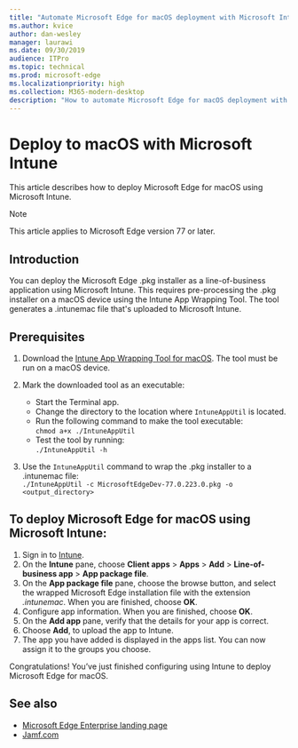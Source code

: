 ```yaml
---
title: "Automate Microsoft Edge for macOS deployment with Microsoft Intune"
ms.author: kvice
author: dan-wesley
manager: laurawi
ms.date: 09/30/2019
audience: ITPro
ms.topic: technical
ms.prod: microsoft-edge
ms.localizationpriority: high
ms.collection: M365-modern-desktop
description: "How to automate Microsoft Edge for macOS deployment with Microsoft Intune."
---
```


# Deploy to macOS with Microsoft Intune

This article describes how to deploy Microsoft Edge for macOS using Microsoft Intune.

> [!NOTE]
> This article applies to Microsoft Edge version 77 or later.

## Introduction

You can deploy the Microsoft Edge .pkg installer as a line-of-business application using Microsoft Intune. This requires pre-processing the .pkg installer on a macOS device using the Intune App Wrapping Tool. The tool generates a .intunemac file that's uploaded to Microsoft Intune.

## Prerequisites

1. Download the [Intune App Wrapping Tool for macOS](https://github.com/msintuneappsdk/intune-app-wrapping-tool-mac). The tool must be run on a macOS device.

2. Mark the downloaded tool as an executable:

   - Start the Terminal app.
   - Change the directory to the location where `IntuneAppUtil` is located.
   - Run the following command to make the tool executable:<br>
     `chmod a+x ./IntuneAppUtil`
   - Test the tool by running: <br>
     `./IntuneAppUtil -h`

3. Use the `IntuneAppUtil` command to wrap the .pkg installer to a .intunemac file: <br>
   `./IntuneAppUtil -c MicrosoftEdgeDev-77.0.223.0.pkg -o <output_directory>`

## To deploy Microsoft Edge for macOS using Microsoft Intune:

1. Sign in to [Intune](https://go.microsoft.com/fwlink/?linkid=2090973).
2. On the **Intune** pane, choose **Client apps** > **Apps** > **Add** > **Line-of-business app** > **App package file**.
3. On the **App package file** pane, choose the browse button, and select the wrapped Microsoft Edge installation file with the extension *.intunemac*. When you are finished, choose **OK**.
4. Configure app information. When you are finished, choose **OK**.
5. On the **Add app** pane, verify that the details for your app is correct.
6. Choose **Add**, to upload the app to Intune.
7. The app you have added is displayed in the apps list. You can now assign it to the groups you choose.

Congratulations! You’ve just finished configuring using Intune to deploy Microsoft Edge for macOS.

## See also

- [Microsoft Edge Enterprise landing page](https://aka.ms/EdgeEnterprise)
- [Jamf.com](https://www.jamf.com/)
